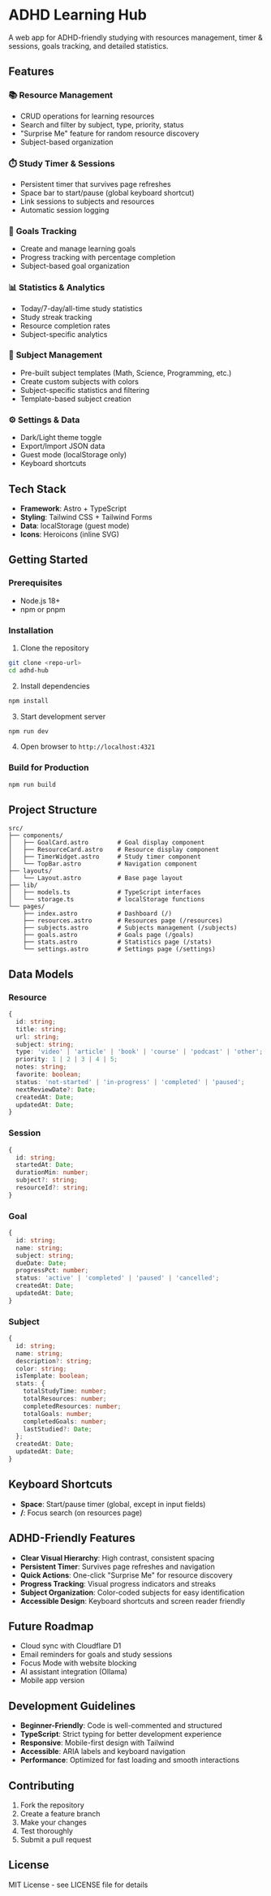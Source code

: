 # ADHD Learning Hub

A web app for ADHD-friendly studying with resources management, timer & sessions, goals tracking, and detailed statistics.

## Features

### 📚 **Resource Management**
- CRUD operations for learning resources
- Search and filter by subject, type, priority, status
- "Surprise Me" feature for random resource discovery
- Subject-based organization

### ⏱️ **Study Timer & Sessions**
- Persistent timer that survives page refreshes
- Space bar to start/pause (global keyboard shortcut)
- Link sessions to subjects and resources
- Automatic session logging

### 🎯 **Goals Tracking**
- Create and manage learning goals
- Progress tracking with percentage completion
- Subject-based goal organization

### 📊 **Statistics & Analytics**
- Today/7-day/all-time study statistics
- Study streak tracking
- Resource completion rates
- Subject-specific analytics

### 🎨 **Subject Management**
- Pre-built subject templates (Math, Science, Programming, etc.)
- Create custom subjects with colors
- Subject-specific statistics and filtering
- Template-based subject creation

### ⚙️ **Settings & Data**
- Dark/Light theme toggle
- Export/Import JSON data
- Guest mode (localStorage only)
- Keyboard shortcuts

## Tech Stack

- **Framework**: Astro + TypeScript
- **Styling**: Tailwind CSS + Tailwind Forms
- **Data**: localStorage (guest mode)
- **Icons**: Heroicons (inline SVG)

## Getting Started

### Prerequisites
- Node.js 18+
- npm or pnpm

### Installation

1. Clone the repository
```bash
git clone <repo-url>
cd adhd-hub
```

2. Install dependencies
```bash
npm install
```

3. Start development server
```bash
npm run dev
```

4. Open browser to `http://localhost:4321`

### Build for Production

```bash
npm run build
```

## Project Structure

```
src/
├── components/
│   ├── GoalCard.astro        # Goal display component
│   ├── ResourceCard.astro    # Resource display component
│   ├── TimerWidget.astro     # Study timer component
│   └── TopBar.astro          # Navigation component
├── layouts/
│   └── Layout.astro          # Base page layout
├── lib/
│   ├── models.ts             # TypeScript interfaces
│   └── storage.ts            # localStorage functions
└── pages/
    ├── index.astro           # Dashboard (/)
    ├── resources.astro       # Resources page (/resources)
    ├── subjects.astro        # Subjects management (/subjects)
    ├── goals.astro           # Goals page (/goals)
    ├── stats.astro           # Statistics page (/stats)
    └── settings.astro        # Settings page (/settings)
```

## Data Models

### Resource
```typescript
{
  id: string;
  title: string;
  url: string;
  subject: string;
  type: 'video' | 'article' | 'book' | 'course' | 'podcast' | 'other';
  priority: 1 | 2 | 3 | 4 | 5;
  notes: string;
  favorite: boolean;
  status: 'not-started' | 'in-progress' | 'completed' | 'paused';
  nextReviewDate?: Date;
  createdAt: Date;
  updatedAt: Date;
}
```

### Session
```typescript
{
  id: string;
  startedAt: Date;
  durationMin: number;
  subject?: string;
  resourceId?: string;
}
```

### Goal
```typescript
{
  id: string;
  name: string;
  subject: string;
  dueDate: Date;
  progressPct: number;
  status: 'active' | 'completed' | 'paused' | 'cancelled';
  createdAt: Date;
  updatedAt: Date;
}
```

### Subject
```typescript
{
  id: string;
  name: string;
  description?: string;
  color: string;
  isTemplate: boolean;
  stats: {
    totalStudyTime: number;
    totalResources: number;
    completedResources: number;
    totalGoals: number;
    completedGoals: number;
    lastStudied?: Date;
  };
  createdAt: Date;
  updatedAt: Date;
}
```

## Keyboard Shortcuts

- **Space**: Start/pause timer (global, except in input fields)
- **/**: Focus search (on resources page)

## ADHD-Friendly Features

- **Clear Visual Hierarchy**: High contrast, consistent spacing
- **Persistent Timer**: Survives page refreshes and navigation
- **Quick Actions**: One-click "Surprise Me" for resource discovery
- **Progress Tracking**: Visual progress indicators and streaks
- **Subject Organization**: Color-coded subjects for easy identification
- **Accessible Design**: Keyboard shortcuts and screen reader friendly

## Future Roadmap

- Cloud sync with Cloudflare D1
- Email reminders for goals and study sessions
- Focus Mode with website blocking
- AI assistant integration (Ollama)
- Mobile app version

## Development Guidelines

- **Beginner-Friendly**: Code is well-commented and structured
- **TypeScript**: Strict typing for better development experience
- **Responsive**: Mobile-first design with Tailwind
- **Accessible**: ARIA labels and keyboard navigation
- **Performance**: Optimized for fast loading and smooth interactions

## Contributing

1. Fork the repository
2. Create a feature branch
3. Make your changes
4. Test thoroughly
5. Submit a pull request

## License

MIT License - see LICENSE file for details